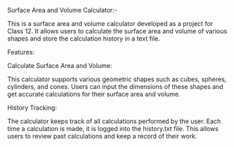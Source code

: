 Surface Area and Volume Calculator:-

This is a surface area and volume calculator developed as a project for Class 12. 
It allows users to calculate the surface area and volume of various shapes and store the calculation history in a text file.

Features:

Calculate Surface Area and Volume: 

This calculator supports various geometric shapes such as cubes, spheres, cylinders, and cones. 
Users can input the dimensions of these shapes and get accurate calculations for their surface area and volume.

History Tracking: 

The calculator keeps track of all calculations performed by the user. 
Each time a calculation is made, it is logged into the history.txt file. 
This allows users to review past calculations and keep a record of their work.
